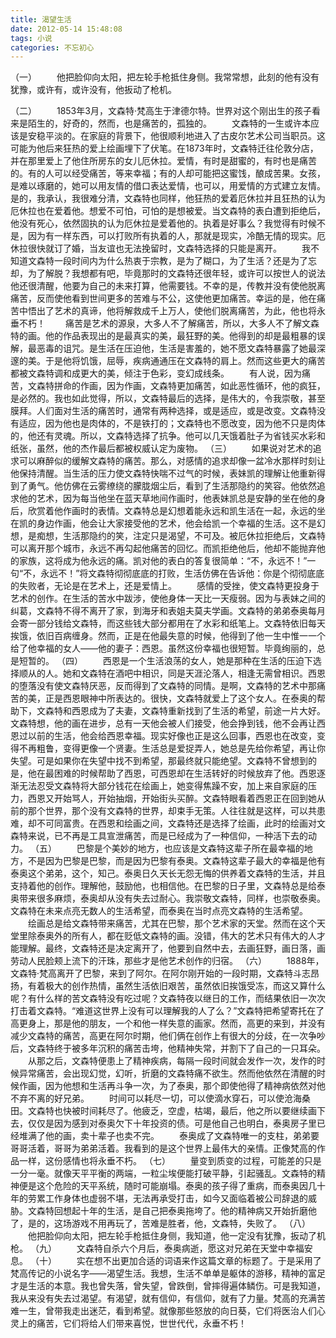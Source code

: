 ```yaml
---
title: 渴望生活
date: 2012-05-14 15:48:08
tags: 小说
categories: 不忘初心
---
```

（一）
&emsp;&emsp;他把脸仰向太阳，把左轮手枪抵住身侧。我常常想，此刻的他有没有犹豫，或许有，或许没有，他扳动了枪机。
<!-- more -->
（二）
&emsp;&emsp;1853年3月，文森特·梵高生于津德尔特。世界对这个刚出生的孩子看来是陌生的，好奇的，然而，也是痛苦的，孤独的。
&emsp;&emsp;文森特的一生或许本应该是安稳平淡的。在家庭的背景下，他很顺利地进入了古皮尔艺术公司当职员。这可能为他后来狂热的爱上绘画埋下了伏笔。在1873年时，文森特迁往伦敦分店，并在那里爱上了他住所房东的女儿厄休拉。爱情，有时是甜蜜的，有时也是痛苦的。有的人可以经受痛苦，等来幸福；有的人却可能把这蜜饯，酿成苦果。女孩，是难以琢磨的，她可以用友情的借口表达爱情，也可以，用爱情的方式建立友情。是的，我承认，我很难分清，文森特也同样，他狂热的爱着厄休拉并且狂热的认为厄休拉也在爱着他。想爱不可怕，可怕的是想被爱。当文森特的表白遭到拒绝后，他没有死心，依然固执的认为厄休拉是爱着他的。执着是好事么？我觉得有时候不是，因为有一样东西，可以打败所有执着的人，那就是现实，冷酷无情的现实。厄休拉很快就订了婚，当友谊也无法挽留时，文森特选择的只能是离开。
&emsp;&emsp;我不知道文森特一段时间内为什么热衷于宗教，是为了糊口，为了生活？还是为了忘却，为了解脱？我想都有吧，毕竟那时的文森特还很年轻，或许可以按世人的说法他还很清醒，他要为自己的未来打算，他需要钱。不幸的是，传教并没有使他脱离痛苦，反而使他看到世间更多的苦难与不公，这使他更加痛苦。幸运的是，他在痛苦中悟出了艺术的真谛，他将解救成千上万人，使他们脱离痛苦，为此，他也将永垂不朽！
&emsp;&emsp;痛苦是艺术的源泉，大多人不了解痛苦，所以，大多人不了解文森特的画。他的作品表现出的是最真实的美，最狂野的美。他得到的却是最粗暴的误解，最恶毒的诅咒。是生活在压迫他，生活是害羞的，她不愿文森特暴露了她最深邃的美。于是他将饥饿，屈辱，疾病通通压在文森特的肩上。然而这些更大的痛苦都被文森特调和成更大的美，倾注于色彩，变幻成线条。
&emsp;&emsp;有人说，因为痛苦，文森特拼命的作画，因为作画，文森特更加痛苦，如此恶性循环，他的疯狂，是必然的。我也如此觉得，所以，文森特最后的选择，是伟大的，令我崇敬，甚至膜拜。人们面对生活的痛苦时，通常有两种选择，或是适应，或是改变。文森特没有适应，因为他也是肉体的，不是铁打的；文森特也不愿改变，因为他不只是肉体的，他还有灵魂。所以，文森特选择了抗争。他可以几天饿着肚子为省钱买水彩和纸张，虽然，他的杰作最后都被权威认定为废物。
（三）
&emsp;&emsp;如果说对艺术的追求可以麻醉似的缓解文森特的痛苦。那么，对感情的追求却像一盆冷水那样时刻让他保持清醒。当生活的压力使文森特快喘不过气的时候，表妹凯的理解让他重新得到了勇气。他仿佛在云雾缭绕的朦胧烟尘后，看到了生活那隐约的笑容。他依然追求他的艺术，因为每当他坐在蓝天草地间作画时，他表妹凯总是安静的坐在他的身后，欣赏着他作画时的表情。文森特总是幻想着能永远和凯生活在一起，永远的坐在凯的身边作画，他会让大家接受他的艺术，他会给凯一个幸福的生活。这不是幻想，是痴想，生活那隐约的笑，注定只是渴望，不可及。被厄休拉拒绝后，文森特可以离开那个城市，永远不再勾起他痛苦的回忆。而凯拒绝他后，他却不能抛弃他的家族，这将成为他永远的痛。凯对他的表白的答复很简单：“不，永远不！”一句“不，永远不！”将文森特彻彻底底的打败，生活仿佛在告诉他：你是个彻彻底底的失败者，无论是在艺术上，还是爱情上。
&emsp;&emsp;感情的受挫，使文森特更投身于艺术的创作。在生活的苦水中跋涉，使他身体一天比一天瘦弱。因为与表妹之间的纠葛，文森特不得不离开了家，到海牙和表姐夫莫夫学画。文森特的弟弟泰奥每月会寄一部分钱给文森特，而这些钱大部分都用在了水彩和纸笔上。文森特依旧每天挨饿，依旧百病缠身。然而，正是在他最失意的时候，他得到了他一生中惟一一个给了他幸福的女人——他的妻子：西恩。虽然这份幸福也很短暂。毕竟绚丽的，总是短暂的。
（四）
&emsp;&emsp;西恩是一个生活浪荡的女人，她是那种在生活的压迫下选择顺从的人。她和文森特在酒吧中相识，同是天涯沦落人，相逢无需曾相识。西恩的堕落没有使文森特厌恶，反而得到了文森特的同情。是啊，文森特的艺术中那痛苦的美，正是西恩眼神中所表达的。很快，文森特就爱上了这个女人。在泰奥的帮助下，文森特和西恩成为了夫妻，文森特重新找到了生活的希望，前途一片大好。文森特想，他的画在进步，总有一天他会被人们接受，他会挣到钱，他不会再让西恩过以前的生活，他会给西恩幸福。现实好像也正是这么回事，西恩也在改变，变得不再粗鲁，变得更像一个贤妻。生活总是爱捉弄人，她总是先给你希望，再让你失望。可是如果你在失望中找不到希望，那最终就只能绝望。文森特不曾想到的是，他在最困难的时候帮助了西恩，可西恩却在生活转好的时候放弃了他。西恩逐渐无法忍受文森特将大部分钱花在绘画上，她变得焦躁不安，加上来自家庭的压力，西恩又开始骂人，开始抽烟，开始街头买醉。文森特眼看着西恩正在回到她从前的那个世界，那个没有文森特的世界，却束手无策。人往往就是这样，可以共患难，却不可同富贵。在西恩和绘画之间，文森特还是选择了绘画，此时的绘画对文森特来说，已不再是工具宣泄痛苦，而是已经成为了一种信仰，一种活下去的动力。
（五）
&emsp;&emsp;巴黎是个美妙的地方，也应该是文森特这辈子所在最幸福的地方，不是因为巴黎是巴黎，而是因为巴黎有泰奥。文森特这辈子最大的幸福是他有泰奥这个弟弟，这个，知己。泰奥日久天长无怨无悔的供养着文森特的生活，并且支持着他的创作。理解他，鼓励他，也相信他。在巴黎的日子里，文森特总是给泰奥带来很多麻烦，泰奥却从没有失去过耐心。我崇敬文森特，同样，也崇敬泰奥。文森特在未来点亮无数人的生活希望，而泰奥在当时点亮文森特的生活希望。
&emsp;&emsp;绘画总是给文森特带来痛苦，尤其在巴黎，那个艺术家的天堂。然而在这个天堂里除泰奥外的所有人，都在贬低文森特的画。没错，伟大的艺术只有伟大的人才能理解。最终，文森特还是决定离开了，他要到自然中去，去画狂野，画日落，画劳动人民脸颊上流下的汗珠，那些才是他艺术创作的归宿。
（六）
&emsp;&emsp;1888年，文森特·梵高离开了巴黎，来到了阿尔。在阿尔刚开始的一段时期，文森特斗志昂扬，有着极大的创作热情，虽然生活依旧艰苦，虽然依旧挨饿受冻，而这又算什么呢？有什么样的苦文森特没有吃过呢？文森特夜以继日的工作，而结果依旧一次次打击着文森特。“难道这世界上没有可以理解我的人了么？”文森特把希望寄托在了高更身上，那是他的朋友，一个和他一样失意的画家。然而，高更的来到，并没有减少文森特的痛苦，高更在阿尔时期，他们俩在创作上有很大的分歧，在一次争吵后，文森特终于被多年沉积的痛苦击垮，他精神失常，并割下了自己的一只耳朵。
&emsp;&emsp;从那之后，文森特便患上了精神疾病，每隔一段时间就会发作一次，发作的时候异常痛苦，会出现幻觉，幻听，折磨的文森特痛不欲生。然而他依然在清醒的时候作画，因为他想和生活再斗争一次，为了泰奥，那个即使他得了精神病依然对他不弃不离的好兄弟。
&emsp;&emsp;时间可以耗尽一切，可以使滴水穿石，可以使沧海桑田。文森特也快被时间耗尽了。他疲乏，空虚，枯竭，最后，他之所以要继续画下去，仅仅是因为感到对泰奥欠下十年投资的债。可是他自己也明白，泰奥房子里已经堆满了他的画，卖十辈子也卖不完。
&emsp;&emsp;泰奥成了文森特唯一的支柱，弟弟要哥哥活着，哥哥为弟弟活着。我看到的是这个世界上最伟大的亲情。正像梵高的作品一样，这份感情也将永垂不朽。
（七）
&emsp;&emsp;量变到质变的过程，可能差的只是一分一毫。就像天平平衡的两端，一粒尘埃便能打破平静，引起骚乱。文森特的精神便是这个危险的天平系统，随时可能崩塌。泰奥的孩子得了重病，而泰奥因几十年的劳累工作身体也虚弱不堪，无法再承受打击，如今又面临着被公司辞退的威胁。文森特回想起十年的生活，是自己把泰奥拖垮了。他的精神病又开始折磨他了，是的，这场游戏不用再玩了，苦难是胜者，他，文森特，失败了。
（八）
&emsp;&emsp;他把脸仰向太阳，把左轮手枪抵住身侧，我知道，他一定没有犹豫，扳动了机枪。
（九）
&emsp;&emsp;文森特自杀六个月后，泰奥病逝，愿这对兄弟在天堂中幸福安息。
（十）
&emsp;&emsp;实在想不出更加合适的词语来作这篇文章的标题了。于是采用了梵高传记的小说名字——渴望生活。我想，生活不单单是躯体的游移，精神的富足才是生活的本意。我也曾失落，曾失望，曾跌倒，曾摔得遍体鳞伤。可是我知道，我从来没有失去过渴望。有渴望，就有信仰，有信仰，就有了力量。梵高的充满苦难一生，曾带我走出迷茫，看到希望。就像那些怒放的向日葵，它们将医治人们心灵上的痛苦，它们将给人们带来喜悦，世世代代，永垂不朽！